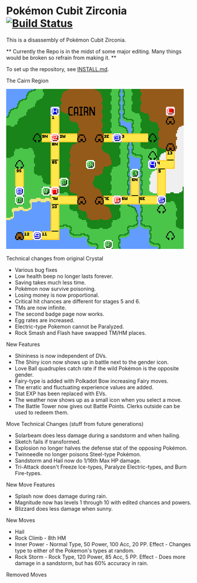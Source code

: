 # Pokémon Cubit Zirconia [![Build Status][travis-badge]][travis]

This is a disassembly of Pokémon Cubit Zirconia.

** Currently the Repo is in the midst of some major editing.
Many things would be broken so refrain from making it. **

To set up the repository, see [INSTALL.md](INSTALL.md).

[travis]: https://travis-ci.org/i0brendan0/pokezirconia
[travis-badge]: https://travis-ci.org/i0brendan0/pokezirconia.svg?branch=master

The Cairn Region

![cairn](docs/town_map_mockup.png)

Technical changes from original Crystal
* Various bug fixes
* Low health beep no longer lasts forever.
* Saving takes much less time.
* Pokémon now survive poisoning.
* Losing money is now proportional.
* Critical hit chances are different for stages 5 and 6.
* TMs are now infinite.
* The second badge page now works.
* Egg rates are increased.
* Electric-type Pokemon cannot be Paralyzed.
* Rock Smash and Flash have swapped TM/HM places.

New Features
* Shininess is now independent of DVs.
* The Shiny icon now shows up in battle next to the gender icon.
* Love Ball quadruples catch rate if the wild Pokémon is the opposite gender.
* Fairy-type is added with Polkadot Bow increasing Fairy moves.
* The erratic and fluctuating experience values are added.
* Stat EXP has been replaced with EVs.
* The weather now shows up as a small icon when you select a move.
* The Battle Tower now gives out Battle Points. Clerks outside can be used to redeem them.

Move Technical Changes (stuff from future generations)
* Solarbeam does less damage during a sandstorm and when hailing.
* Sketch fails if transformed.
* Explosion no longer halves the defense stat of the opposing Pokémon.
* Twinneedle no longer poisons Steel-type Pokémon. 
* Sandstorm and Hail now do 1/16th Max HP damage.
* Tri-Attack doesn't Freeze Ice-types, Paralyze Electric-types, and Burn Fire-types.

New Move Features
* Splash now does damage during rain.
* Magnitude now has levels 1 through 10 with edited chances and powers.
* Blizzard does less damage when sunny.

New Moves
* Hail
* Rock Climb - 8th HM
* Inner Power - Normal Type, 50 Power, 100 Acc, 20 PP. Effect - Changes type to either of the Pokemon's types at random.
* Rock Storm - Rock Type, 120 Power, 85 Acc, 5 PP. Effect - Does more damage in a sandstorm, but has 60% accuracy in rain.

Removed Moves